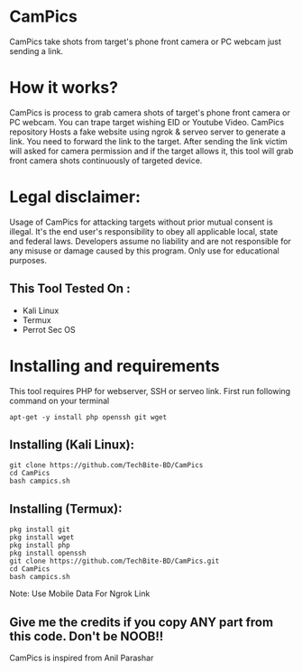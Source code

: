 # CamPics
CamPics take shots from target's phone front camera or PC webcam just sending a link.

# How it works?
<p>CamPics is process to grab camera shots of target's phone front camera or PC webcam. You can trape target wishing EID or Youtube Video. CamPics repository Hosts a fake website using ngrok & serveo server to generate a link. You need to forward the link to the target. After sending the link victim will asked for camera permission and if the target allows it, this tool will grab front camera shots continuously of targeted device.</p>

# Legal disclaimer:
<p>Usage of CamPics for attacking targets without prior mutual consent is illegal. It's the end user's responsibility to obey all applicable local, state and federal laws. Developers assume no liability and are not responsible for any misuse or damage caused by this program. Only use for educational purposes.</p>

## This Tool Tested On :
<ul>
  <li>Kali Linux</li>
  <li>Termux</li>
  <li>Perrot Sec OS</li>
</ul>

# Installing and requirements
<p>This tool requires PHP for webserver, SSH or serveo link. First run following command on your terminal</p>

```
apt-get -y install php openssh git wget
```

## Installing (Kali Linux):

```
git clone https://github.com/TechBite-BD/CamPics
cd CamPics
bash campics.sh
```


## Installing (Termux):

```
pkg install git
pkg install wget
pkg install php 
pkg install openssh
git clone https://github.com/TechBite-BD/CamPics.git
cd CamPics
bash campics.sh
```
Note: Use Mobile Data For Ngrok Link

## Give me the credits if you copy ANY part from this code. Don't be NOOB!!

<p>CamPics is inspired from Anil Parashar</p>
